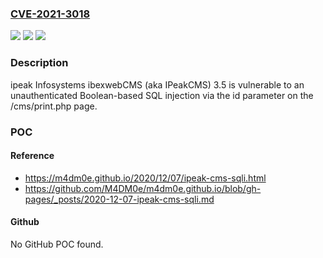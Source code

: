### [CVE-2021-3018](https://cve.mitre.org/cgi-bin/cvename.cgi?name=CVE-2021-3018)
![](https://img.shields.io/static/v1?label=Product&message=n%2Fa&color=blue)
![](https://img.shields.io/static/v1?label=Version&message=n%2Fa&color=blue)
![](https://img.shields.io/static/v1?label=Vulnerability&message=n%2Fa&color=brighgreen)

### Description

ipeak Infosystems ibexwebCMS (aka IPeakCMS) 3.5 is vulnerable to an unauthenticated Boolean-based SQL injection via the id parameter on the /cms/print.php page.

### POC

#### Reference
- https://m4dm0e.github.io/2020/12/07/ipeak-cms-sqli.html
- https://github.com/M4DM0e/m4dm0e.github.io/blob/gh-pages/_posts/2020-12-07-ipeak-cms-sqli.md

#### Github
No GitHub POC found.

